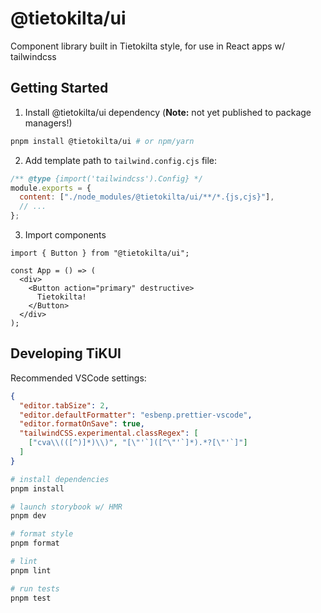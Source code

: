 # @tietokilta/ui

Component library built in Tietokilta style, for use in React apps w/ tailwindcss

## Getting Started

1. Install @tietokilta/ui dependency (**Note:** not yet published to package managers!)

```bash
pnpm install @tietokilta/ui # or npm/yarn
```

2. Add template path to `tailwind.config.cjs` file:

```cjs
/** @type {import('tailwindcss').Config} */
module.exports = {
  content: ["./node_modules/@tietokilta/ui/**/*.{js,cjs}"],
  // ...
};
```

3. Import components

```tsx
import { Button } from "@tietokilta/ui";

const App = () => (
  <div>
    <Button action="primary" destructive>
      Tietokilta!
    </Button>
  </div>
);
```

## Developing TiKUI

Recommended VSCode settings:

```json
{
  "editor.tabSize": 2,
  "editor.defaultFormatter": "esbenp.prettier-vscode",
  "editor.formatOnSave": true,
  "tailwindCSS.experimental.classRegex": [
    ["cva\\(([^)]*)\\)", "[\"'`]([^\"'`]*).*?[\"'`]"]
  ]
}
```

```sh
# install dependencies
pnpm install

# launch storybook w/ HMR
pnpm dev

# format style
pnpm format

# lint
pnpm lint

# run tests
pnpm test
```
